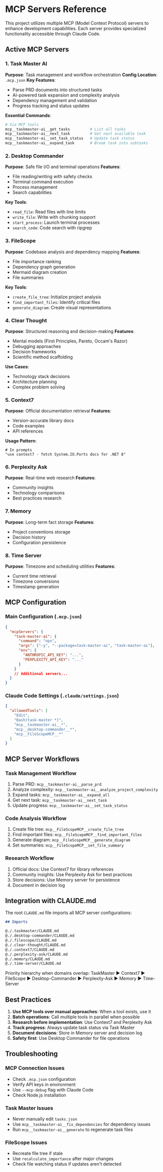 # MCP Servers Reference

This project utilizes multiple MCP (Model Context Protocol) servers to enhance development capabilities. Each server provides specialized functionality accessible through Claude Code.

## Active MCP Servers

### 1. Task Master AI

**Purpose**: Task management and workflow orchestration
**Config Location**: `.mcp.json`
**Key Features**:

- Parse PRD documents into structured tasks
- AI-powered task expansion and complexity analysis
- Dependency management and validation
- Progress tracking and status updates

**Essential Commands**:

```bash
# Via MCP tools
mcp__taskmaster-ai__get_tasks         # List all tasks
mcp__taskmaster-ai__next_task         # Get next available task
mcp__taskmaster-ai__set_task_status   # Update task status
mcp__taskmaster-ai__expand_task       # Break task into subtasks
```

### 2. Desktop Commander

**Purpose**: Safe file I/O and terminal operations
**Features**:

- File reading/writing with safety checks
- Terminal command execution
- Process management
- Search capabilities

**Key Tools**:

- `read_file`: Read files with line limits
- `write_file`: Write with chunking support
- `start_process`: Launch terminal processes
- `search_code`: Code search with ripgrep

### 3. FileScope

**Purpose**: Codebase analysis and dependency mapping
**Features**:

- File importance ranking
- Dependency graph generation
- Mermaid diagram creation
- File summaries

**Key Tools**:

- `create_file_tree`: Initialize project analysis
- `find_important_files`: Identify critical files
- `generate_diagram`: Create visual representations

### 4. Clear Thought

**Purpose**: Structured reasoning and decision-making
**Features**:

- Mental models (First Principles, Pareto, Occam's Razor)
- Debugging approaches
- Decision frameworks
- Scientific method scaffolding

**Use Cases**:

- Technology stack decisions
- Architecture planning
- Complex problem solving

### 5. Context7

**Purpose**: Official documentation retrieval
**Features**:

- Version-accurate library docs
- Code examples
- API references

**Usage Pattern**:

```
# In prompts
"use context7 - fetch System.IO.Ports docs for .NET 8"
```

### 6. Perplexity Ask

**Purpose**: Real-time web research
**Features**:

- Community insights
- Technology comparisons
- Best practices research

### 7. Memory

**Purpose**: Long-term fact storage
**Features**:

- Project conventions storage
- Decision history
- Configuration persistence

### 8. Time Server

**Purpose**: Timezone and scheduling utilities
**Features**:

- Current time retrieval
- Timezone conversions
- Timestamp generation

## MCP Configuration

### Main Configuration (`.mcp.json`)

```json
{
  "mcpServers": {
    "task-master-ai": {
      "command": "npx",
      "args": ["-y", "--package=task-master-ai", "task-master-ai"],
      "env": {
        "ANTHROPIC_API_KEY": "...",
        "PERPLEXITY_API_KEY": "..."
      }
    }
    // Additional servers...
  }
}
```

### Claude Code Settings (`.claude/settings.json`)

```json
{
  "allowedTools": [
    "Edit",
    "Bash(task-master *)",
    "mcp__taskmaster-ai__*",
    "mcp__desktop-commander__*",
    "mcp__FileScopeMCP__*"
  ]
}
```

## MCP Server Workflows

### Task Management Workflow

1. Parse PRD: `mcp__taskmaster-ai__parse_prd`
2. Analyze complexity: `mcp__taskmaster-ai__analyze_project_complexity`
3. Expand tasks: `mcp__taskmaster-ai__expand_all`
4. Get next task: `mcp__taskmaster-ai__next_task`
5. Update progress: `mcp__taskmaster-ai__set_task_status`

### Code Analysis Workflow

1. Create file tree: `mcp__FileScopeMCP__create_file_tree`
2. Find important files: `mcp__FileScopeMCP__find_important_files`
3. Generate diagram: `mcp__FileScopeMCP__generate_diagram`
4. Set summaries: `mcp__FileScopeMCP__set_file_summary`

### Research Workflow

1. Official docs: Use Context7 for library references
2. Community insights: Use Perplexity Ask for best practices
3. Store decisions: Use Memory server for persistence
4. Document in decision log

## Integration with CLAUDE.md

The root `CLAUDE.md` file imports all MCP server configurations:

```markdown
## Imports

@./.taskmaster/CLAUDE.md
@./.desktop-commander/CLAUDE.md
@./.filescope/CLAUDE.md
@./.clear-thought/CLAUDE.md
@./.context7/CLAUDE.md
@./.perplexity-ask/CLAUDE.md
@./.memory/CLAUDE.md
@./.time-server/CLAUDE.md
```

Priority hierarchy when domains overlap:
TaskMaster ▶ Context7 ▶ FileScope ▶ Desktop-Commander ▶ Perplexity-Ask ▶ Memory ▶ Time-Server

## Best Practices

1. **Use MCP tools over manual approaches**: When a tool exists, use it
2. **Batch operations**: Call multiple tools in parallel when possible
3. **Research before implementation**: Use Context7 and Perplexity Ask
4. **Track progress**: Always update task status via Task Master
5. **Document decisions**: Store in Memory server and decision log
6. **Safety first**: Use Desktop Commander for file operations

## Troubleshooting

### MCP Connection Issues

- Check `.mcp.json` configuration
- Verify API keys in environment
- Use `--mcp-debug` flag with Claude Code
- Check Node.js installation

### Task Master Issues

- Never manually edit `tasks.json`
- Use `mcp__taskmaster-ai__fix_dependencies` for dependency issues
- Run `mcp__taskmaster-ai__generate` to regenerate task files

### FileScope Issues

- Recreate file tree if stale
- Use `recalculate_importance` after major changes
- Check file watching status if updates aren't detected
